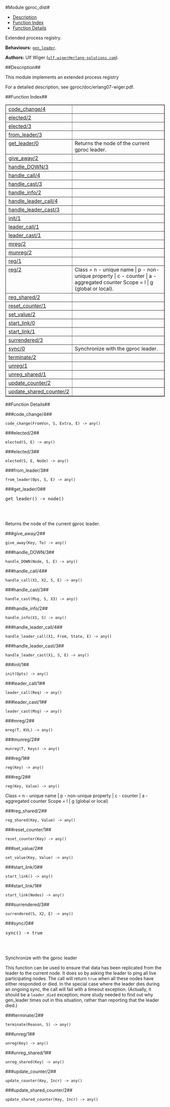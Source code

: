 

#Module gproc_dist#
* [Description](#description)
* [Function Index](#index)
* [Function Details](#functions)


Extended process registry.



__Behaviours:__ [`gen_leader`](/Users/uwiger/mine/git/gproc/deps/gen_leader/doc/gen_leader.md).

__Authors:__ Ulf Wiger ([`ulf.wiger@erlang-solutions.com`](mailto:ulf.wiger@erlang-solutions.com)).<a name="description"></a>

##Description##


This module implements an extended process registry


For a detailed description, see gproc/doc/erlang07-wiger.pdf.<a name="index"></a>

##Function Index##


<table width="100%" border="1" cellspacing="0" cellpadding="2" summary="function index"><tr><td valign="top"><a href="#code_change-4">code_change/4</a></td><td></td></tr><tr><td valign="top"><a href="#elected-2">elected/2</a></td><td></td></tr><tr><td valign="top"><a href="#elected-3">elected/3</a></td><td></td></tr><tr><td valign="top"><a href="#from_leader-3">from_leader/3</a></td><td></td></tr><tr><td valign="top"><a href="#get_leader-0">get_leader/0</a></td><td>Returns the node of the current gproc leader.</td></tr><tr><td valign="top"><a href="#give_away-2">give_away/2</a></td><td></td></tr><tr><td valign="top"><a href="#handle_DOWN-3">handle_DOWN/3</a></td><td></td></tr><tr><td valign="top"><a href="#handle_call-4">handle_call/4</a></td><td></td></tr><tr><td valign="top"><a href="#handle_cast-3">handle_cast/3</a></td><td></td></tr><tr><td valign="top"><a href="#handle_info-2">handle_info/2</a></td><td></td></tr><tr><td valign="top"><a href="#handle_leader_call-4">handle_leader_call/4</a></td><td></td></tr><tr><td valign="top"><a href="#handle_leader_cast-3">handle_leader_cast/3</a></td><td></td></tr><tr><td valign="top"><a href="#init-1">init/1</a></td><td></td></tr><tr><td valign="top"><a href="#leader_call-1">leader_call/1</a></td><td></td></tr><tr><td valign="top"><a href="#leader_cast-1">leader_cast/1</a></td><td></td></tr><tr><td valign="top"><a href="#mreg-2">mreg/2</a></td><td></td></tr><tr><td valign="top"><a href="#munreg-2">munreg/2</a></td><td></td></tr><tr><td valign="top"><a href="#reg-1">reg/1</a></td><td></td></tr><tr><td valign="top"><a href="#reg-2">reg/2</a></td><td>
Class = n  - unique name
| p  - non-unique property
| c  - counter
| a  - aggregated counter
Scope = l | g (global or local).</td></tr><tr><td valign="top"><a href="#reg_shared-2">reg_shared/2</a></td><td></td></tr><tr><td valign="top"><a href="#reset_counter-1">reset_counter/1</a></td><td></td></tr><tr><td valign="top"><a href="#set_value-2">set_value/2</a></td><td></td></tr><tr><td valign="top"><a href="#start_link-0">start_link/0</a></td><td></td></tr><tr><td valign="top"><a href="#start_link-1">start_link/1</a></td><td></td></tr><tr><td valign="top"><a href="#surrendered-3">surrendered/3</a></td><td></td></tr><tr><td valign="top"><a href="#sync-0">sync/0</a></td><td>Synchronize with the gproc leader.</td></tr><tr><td valign="top"><a href="#terminate-2">terminate/2</a></td><td></td></tr><tr><td valign="top"><a href="#unreg-1">unreg/1</a></td><td></td></tr><tr><td valign="top"><a href="#unreg_shared-1">unreg_shared/1</a></td><td></td></tr><tr><td valign="top"><a href="#update_counter-2">update_counter/2</a></td><td></td></tr><tr><td valign="top"><a href="#update_shared_counter-2">update_shared_counter/2</a></td><td></td></tr></table>


<a name="functions"></a>

##Function Details##

<a name="code_change-4"></a>

###code_change/4##




`code_change(FromVsn, S, Extra, E) -> any()`

<a name="elected-2"></a>

###elected/2##




`elected(S, E) -> any()`

<a name="elected-3"></a>

###elected/3##




`elected(S, E, Node) -> any()`

<a name="from_leader-3"></a>

###from_leader/3##




`from_leader(Ops, S, E) -> any()`

<a name="get_leader-0"></a>

###get_leader/0##




<pre>get_leader() -&gt; node()</pre>
<br></br>




Returns the node of the current gproc leader.<a name="give_away-2"></a>

###give_away/2##




`give_away(Key, To) -> any()`

<a name="handle_DOWN-3"></a>

###handle_DOWN/3##




`handle_DOWN(Node, S, E) -> any()`

<a name="handle_call-4"></a>

###handle_call/4##




`handle_call(X1, X2, S, E) -> any()`

<a name="handle_cast-3"></a>

###handle_cast/3##




`handle_cast(Msg, S, X3) -> any()`

<a name="handle_info-2"></a>

###handle_info/2##




`handle_info(X1, S) -> any()`

<a name="handle_leader_call-4"></a>

###handle_leader_call/4##




`handle_leader_call(X1, From, State, E) -> any()`

<a name="handle_leader_cast-3"></a>

###handle_leader_cast/3##




`handle_leader_cast(X1, S, E) -> any()`

<a name="init-1"></a>

###init/1##




`init(Opts) -> any()`

<a name="leader_call-1"></a>

###leader_call/1##




`leader_call(Req) -> any()`

<a name="leader_cast-1"></a>

###leader_cast/1##




`leader_cast(Msg) -> any()`

<a name="mreg-2"></a>

###mreg/2##




`mreg(T, KVL) -> any()`

<a name="munreg-2"></a>

###munreg/2##




`munreg(T, Keys) -> any()`

<a name="reg-1"></a>

###reg/1##




`reg(Key) -> any()`

<a name="reg-2"></a>

###reg/2##




`reg(Key, Value) -> any()`




Class = n  - unique name
| p  - non-unique property
| c  - counter
| a  - aggregated counter
Scope = l | g (global or local)<a name="reg_shared-2"></a>

###reg_shared/2##




`reg_shared(Key, Value) -> any()`

<a name="reset_counter-1"></a>

###reset_counter/1##




`reset_counter(Key) -> any()`

<a name="set_value-2"></a>

###set_value/2##




`set_value(Key, Value) -> any()`

<a name="start_link-0"></a>

###start_link/0##




`start_link() -> any()`

<a name="start_link-1"></a>

###start_link/1##




`start_link(Nodes) -> any()`

<a name="surrendered-3"></a>

###surrendered/3##




`surrendered(S, X2, E) -> any()`

<a name="sync-0"></a>

###sync/0##




<pre>sync() -&gt; true</pre>
<br></br>






Synchronize with the gproc leader

This function can be used to ensure that data has been replicated from the
leader to the current node. It does so by asking the leader to ping all
live participating nodes. The call will return `true` when all these nodes
have either responded or died. In the special case where the leader dies
during an ongoing sync, the call will fail with a timeout exception.
(Actually, it should be a `leader_died` exception; more study needed to find
out why gen_leader times out in this situation, rather than reporting that
the leader died.)<a name="terminate-2"></a>

###terminate/2##




`terminate(Reason, S) -> any()`

<a name="unreg-1"></a>

###unreg/1##




`unreg(Key) -> any()`

<a name="unreg_shared-1"></a>

###unreg_shared/1##




`unreg_shared(Key) -> any()`

<a name="update_counter-2"></a>

###update_counter/2##




`update_counter(Key, Incr) -> any()`

<a name="update_shared_counter-2"></a>

###update_shared_counter/2##




`update_shared_counter(Key, Incr) -> any()`

